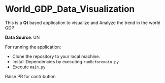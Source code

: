 # World_GDP_Data_Visualization

This is a **Qt** based application to visualize and Analyze the trend in the world GDP

**Data Source**: UN

For running the application:
- Clone the repository to your local machine.
- Install Dependencies by executing ```runBeforemain.py```
- Execute ```main.py```

Raise PR for contribution
